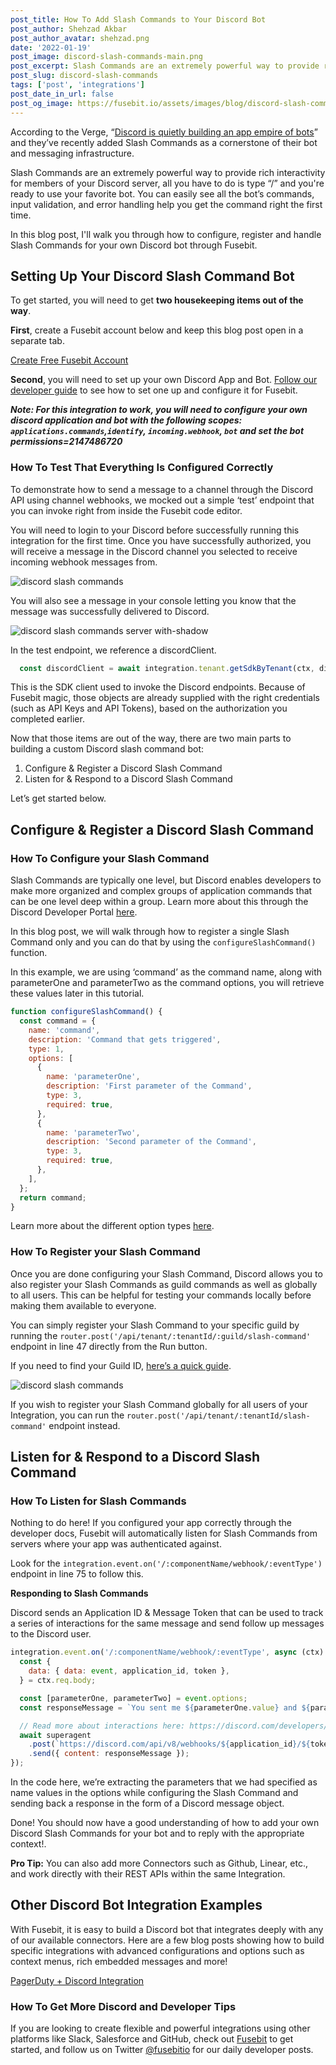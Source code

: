 ```yaml
---
post_title: How To Add Slash Commands to Your Discord Bot
post_author: Shehzad Akbar
post_author_avatar: shehzad.png
date: '2022-01-19'
post_image: discord-slash-commands-main.png
post_excerpt: Slash Commands are an extremely powerful way to provide rich interactivity for members of your Discord server, all you have to do is type “/” and you're ready to use your favorite bot.
post_slug: discord-slash-commands
tags: ['post', 'integrations']
post_date_in_url: false
post_og_image: https://fusebit.io/assets/images/blog/discord-slash-commands-main.png
---
```


According to the Verge, “[Discord is quietly building an app empire of bots](https://www.theverge.com/2021/11/17/22787018/discord-bots-app-discovery-platform)” and they’ve recently added Slash Commands as a cornerstone of their bot and messaging infrastructure.

Slash Commands are an extremely powerful way to provide rich interactivity for members of your Discord server, all you have to do is type “/” and you're ready to use your favorite bot. You can easily see all the bot’s commands, input validation, and error handling help you get the command right the first time.

In this blog post, I'll walk you through how to configure, register and handle Slash Commands for your own Discord bot through Fusebit. 

## Setting Up Your Discord Slash Command Bot

To get started, you will need to get **two housekeeping items out of the way**.

**First**, create a Fusebit account below and keep this blog post open in a separate tab.

[Create Free Fusebit Account](https://manage.fusebit.io/?key=discord-slash-commands&utm_source=fusebit.io&utm_medium=referral&utm_campaign=blog&utm_content=discord-slash-command 'Create Fusebit Account CTA_LARGE')

**Second**, you will need to set up your own Discord App and Bot. [Follow our developer guide](https://developer.fusebit.io/docs/discord#creating-your-own-discord-app) to see how to set one up and configure it for Fusebit.

***Note: For this integration to work, you will need to configure your own discord application and bot with the following scopes: `applications.commands`,`identify`, `incoming.webhook`, `bot` and set the bot permissions=2147486720***

### How To Test That Everything Is Configured Correctly

To demonstrate how to send a message to a channel through the Discord API using channel webhooks, we mocked out a simple ‘test’ endpoint that you can invoke right from inside the Fusebit code editor.

You will need to login to your Discord before successfully running this integration for the first time. Once you have successfully authorized, you will receive a message in the Discord channel you selected to receive incoming webhook messages from.

![discord slash commands](discord-slash-result.png 'discord slash commands')

You will also see a message in your console letting you know that the message was successfully delivered to Discord.

![discord slash commands server with-shadow](discord-slash-server.png 'discord slash commands server')

In the test endpoint, we reference a discordClient. 

```javascript
  const discordClient = await integration.tenant.getSdkByTenant(ctx, discordConnector, ctx.params.tenantId);
```

This is the SDK client used to invoke the Discord endpoints. Because of Fusebit magic, those objects are already supplied with the right credentials (such as API Keys and API Tokens), based on the authorization you completed earlier.

Now that those items are out of the way, there are two main parts to building a custom Discord slash command bot:

1. Configure & Register a Discord Slash Command
2. Listen for & Respond to a Discord Slash Command 

Let’s get started below.

## Configure & Register a Discord Slash Command

### How To Configure your Slash Command 

Slash Commands are typically one level, but Discord enables developers to make more organized and complex groups of application commands that can be one level deep within a group. Learn more about this through the Discord Developer Portal [here](https://discord.com/developers/docs/interactions/application-commands#slash-commands).

In this blog post, we will walk through how to register a single Slash Command only and you can do that by using the `configureSlashCommand()` function. 

In this example, we are using ‘command’ as the command name, along with parameterOne and parameterTwo as the command options, you will retrieve these values later in this tutorial. 

```javascript
function configureSlashCommand() {
  const command = {
    name: 'command',
    description: 'Command that gets triggered',
    type: 1,
    options: [
      {
        name: 'parameterOne',
        description: 'First parameter of the Command',
        type: 3,
        required: true,
      },
      {
        name: 'parameterTwo',
        description: 'Second parameter of the Command',
        type: 3,
        required: true,
      },
    ],
  };
  return command;
}
```

Learn more about the different option types [here](https://discord.com/developers/docs/interactions/application-commands#application-command-object-application-command-option-type). 

### How To Register your Slash Command

Once you are done configuring your Slash Command, Discord allows you to also register your Slash Commands as guild commands as well as globally to all users. This can be helpful for testing your commands locally before making them available to everyone. 

You can simply register your Slash Command to your specific guild by running the <code>router.post('/api/tenant/:tenantId/:guild/slash-command'</code> endpoint in line 47 directly from the Run button.  

If you need to find your Guild ID, [here’s a quick guide](https://support.discord.com/hc/en-us/articles/206346498-Where-can-I-find-my-User-Server-Message-ID-).

![discord slash commands](discord-slash-gif.gif 'discord slash commands')

If you wish to register your Slash Command globally for all users of your Integration, you can run the <code>router.post('/api/tenant/:tenantId/slash-command'</code> endpoint instead. 

## Listen for & Respond to a Discord Slash Command 
### How To Listen for Slash Commands

Nothing to do here! If you configured your app correctly through the developer docs, Fusebit will automatically listen for Slash Commands from servers where your app was authenticated against.

Look for the <code>integration.event.on('/:componentName/webhook/:eventType')</code> endpoint in line 75 to follow this.

**Responding to Slash Commands**

Discord sends an Application ID & Message Token that can be used to track a series of interactions for the same message and send follow up messages to the Discord user.  

```javascript
integration.event.on('/:componentName/webhook/:eventType', async (ctx) => {
  const {
    data: { data: event, application_id, token },
  } = ctx.req.body;

  const [parameterOne, parameterTwo] = event.options;
  const responseMessage = `You sent me ${parameterOne.value} and ${parameterTwo.value} as your parameters!`;

  // Read more about interactions here: https://discord.com/developers/docs/interactions/receiving-and-responding
  await superagent
    .post(`https://discord.com/api/v8/webhooks/${application_id}/${token}`)
    .send({ content: responseMessage });
});
```

In the code here, we’re extracting the parameters that we had specified as name values in the options while configuring the Slash Command and sending back a response in the form of a Discord message object.

Done! You should now have a good understanding of how to add your own Discord Slash Commands for your bot and to reply with the appropriate context!. 

**Pro Tip:** You can also add more Connectors such as Github, Linear, etc., and work directly with their REST APIs within the same Integration.

## Other Discord Bot Integration Examples

With Fusebit, it is easy to build a Discord bot that integrates deeply with any of our available connectors. Here are a few blog posts showing how to build specific integrations with advanced configurations and options such as context menus, rich embedded messages and more!

[PagerDuty + Discord Integration](https://fusebit.io/blog/pagerduty-discord-integration/)

### How To Get More Discord and Developer Tips

If you are looking to create flexible and powerful integrations using other platforms like Slack, Salesforce and GitHub, check out [Fusebit](https://fusebit.io/) to get started, and follow us on Twitter [@fusebitio](https://twitter.com/fusebitio) for our daily developer posts.
